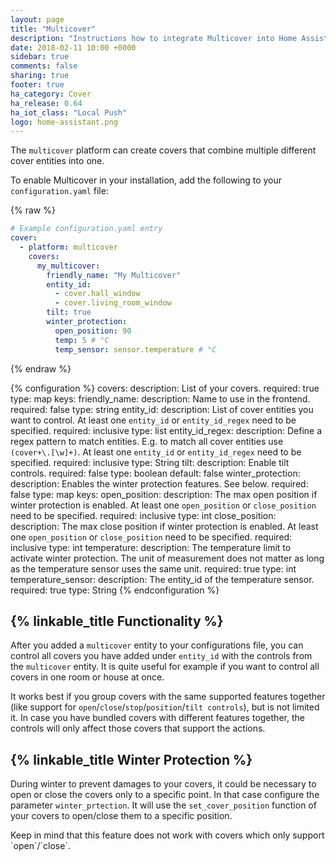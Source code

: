 ```yaml
---
layout: page
title: "Multicover"
description: "Instructions how to integrate Multicover into Home Assistant."
date: 2018-02-11 10:00 +0000
sidebar: true
comments: false
sharing: true
footer: true
ha_category: Cover
ha_release: 0.64
ha_iot_class: "Local Push"
logo: home-assistant.png
---
```


The `multicover` platform can create covers that combine multiple different cover entities into one.

To enable Multicover in your installation, add the following to your `configuration.yaml` file:

{% raw %}
```yaml
# Example configuration.yaml entry
cover:
  - platform: multicover
    covers:
      my_multicover:
        friendly_name: "My Multicover"
        entity_id:
          - cover.hall_window
          - cover.living_room_window
        tilt: true
        winter_protection:
          open_position: 90
          temp: 5 # °C
          temp_sensor: sensor.temperature # °C
```
{% endraw %}

{% configuration %}
  covers:
    description: List of your covers.
    required: true
    type: map
    keys:
      friendly_name:
        description: Name to use in the frontend.
        required: false
        type: string
      entity_id:
        description: List of cover entities you want to control. At least one `entity_id` or `entity_id_regex` need to be specified.
        required: inclusive
        type: list
      entity_id_regex:
        description: Define a regex pattern to match entities. E.g. to match all cover entities use `(cover+\.[\w]+)`. At least one `entity_id` or `entity_id_regex` need to be specified.
        required: inclusive
        type: String
      tilt:
        description: Enable tilt controls.
        required: false
        type: boolean
        default: false
      winter_protection:
        description: Enables the winter protection features. See below.
        required: false
        type: map
        keys:
          open_position:
            description: The max open position if winter protection is enabled. At least one `open_position` or `close_position` need to be specified.
            required: inclusive
            type: int
          close_position:
            description: The max close position if winter protection is enabled. At least one `open_position` or `close_position` need to be specified.
            required: inclusive
            type: int
          temperature:
            description: The temperature limit to activate winter protection. The unit of measurement does not matter as long as the temperature sensor uses the same unit.
            required: true
            type: int
          temperature_sensor:
            description: The entity_id of the temperature sensor.
            required: true
            type: String
{% endconfiguration %}

## {% linkable_title Functionality %}

After you added a `multicover` entity to your configurations file, you can control all covers you have added under `entity_id` with the controls from the `multicover` entity. It is quite useful for example if you want to control all covers in one room or house at once.

It works best if you group covers with the same supported features together (like support for `open`/`close`/`stop`/`position`/`tilt controls`), but is not limited it. In case you have bundled covers with different features together, the controls will only affect those covers that support the actions.

## {% linkable_title Winter Protection %}

During winter to prevent damages to your covers, it could be necessary to open or close the covers only to a specific point. In that case configure the parameter `winter_prtection`. It will use the `set_cover_position` function of your covers to open/close them to a specific position.

<p class='note'>
Keep in mind that this feature does not work with covers which only support `open`/`close`.
</p>
